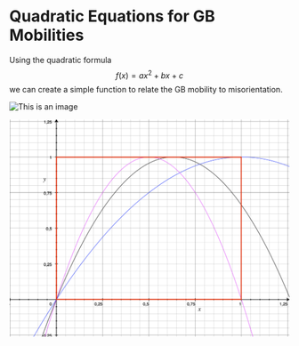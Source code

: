 # Quadratic Equations for GB Mobilities

Using the quadratic formula
$$ f(x) = ax^2 + bx + c $$
we can create a simple function to relate the GB mobility to misorientation.

![This is an image](https://myoctocat.com/assets/images/base-octocat.svg)

![This is an image](../images/quadratics.png)

